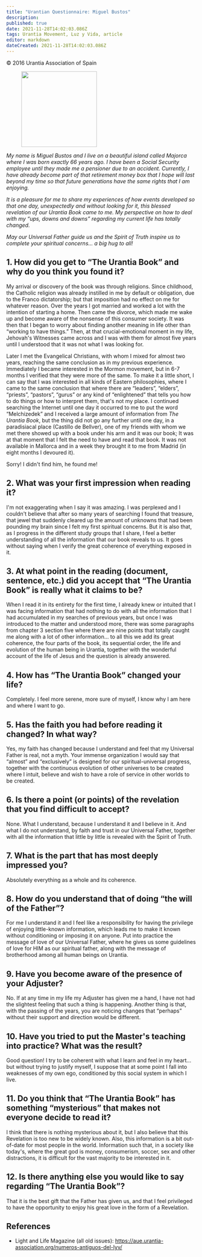 ```yaml
---
title: "Urantian Questionnaire: Miguel Bustos"
description: 
published: true
date: 2021-11-28T14:02:03.086Z
tags: Urantia Movement, Luz y Vida, article
editor: markdown
dateCreated: 2021-11-28T14:02:03.086Z
---
```


<p class="v-card v-sheet theme--light gray lighten-3 px-2">© 2016 Urantia Association of Spain</p>


<figure id="Figure_1" class="image urantiapedia">
<img src="/image/article/Luz_y_Vida/LyV45/12.jpg" width="200">
</figure>

_My name is Miguel Bustos and I live on a beautiful island called Majorca where I was born exactly 66 years ago. I have been a Social Security employee until they made me a pensioner due to an accident. Currently, I have already become part of that retirement money box that I hope will last beyond my time so that future generations have the same rights that I am enjoying._

_It is a pleasure for me to share my experiences of how events developed so that one day, unexpectedly and without looking for it, this blessed revelation of our Urantia Book came to me. My perspective on how to deal with my “ups, downs and downs” regarding my current life has totally changed._

_May our Universal Father guide us and the Spirit of Truth inspire us to complete your spiritual concerns... a big hug to all!_

## 1. How did you get to “The Urantia Book” and why do you think you found it?

My arrival or discovery of the book was through religions. Since childhood, the Catholic religion was already instilled in me by default or obligation, due to the Franco dictatorship; but that imposition had no effect on me for whatever reason. Over the years I got married and worked a lot with the intention of starting a home. Then came the divorce, which made me wake up and become aware of the nonsense of this consumer society. It was then that I began to worry about finding another meaning in life other than “working to have things.” Then, at that crucial-emotional moment in my life, Jehovah's Witnesses came across and I was with them for almost five years until I understood that it was not what I was looking for.

Later I met the Evangelical Christians, with whom I mixed for almost two years, reaching the same conclusion as in my previous experience. Immediately I became interested in the Mormon movement, but in 6-7 months I verified that they were more of the same. To make it a little short, I can say that I was interested in all kinds of Eastern philosophies, where I came to the same conclusion that where there are “leaders”, “elders”, “priests”, “pastors”, “gurus” or any kind of “enlightened” that tells you how to do things or how to interpret them, that's not my place. I continued searching the Internet until one day it occurred to me to put the word “Melchizedek” and I received a large amount of information from _The Urantia Book_, but the thing did not go any further until one day, in a paradisiacal place (Castillo de Bellver), one of my friends with whom we met there showed up with a book under his arm and it was our book; It was at that moment that I felt the need to have and read that book. It was not available in Mallorca and in a week they brought it to me from Madrid (in eight months I devoured it).

Sorry! I didn't find him, he found me!

## 2. What was your first impression when reading it?

I'm not exaggerating when I say it was amazing. I was perplexed and I couldn't believe that after so many years of searching I found that treasure, that jewel that suddenly cleared up the amount of unknowns that had been pounding my brain since I felt my first spiritual concerns. But it is also that, as I progress in the different study groups that I share, I feel a better understanding of all the information that our book reveals to us. It goes without saying when I verify the great coherence of everything exposed in it.

## 3. At what point in the reading (document, sentence, etc.) did you accept that “The Urantia Book” is really what it claims to be?

When I read it in its entirety for the first time, I already knew or intuited that I was facing information that had nothing to do with all the information that I had accumulated in my searches of previous years, but once I was introduced to the matter and understood more, there was some paragraphs from chapter 3 section five where there are nine points that totally caught me along with a lot of other information... to all this we add its great coherence, the four parts of the book, its sequential order, the life and evolution of the human being in Urantia, together with the wonderful account of the life of Jesus and the question is already answered.

## 4. How has “The Urantia Book” changed your life?

Completely. I feel more serene, more sure of myself, I know why I am here and where I want to go.

## 5. Has the faith you had before reading it changed? In what way?

Yes, my faith has changed because I understand and feel that my Universal Father is real, not a myth. Your immense organization I would say that “almost” and “exclusively” is designed for our spiritual-universal progress, together with the continuous evolution of other universes to be created where I intuit, believe and wish to have a role of service in other worlds to be created.

## 6. Is there a point (or points) of the revelation that you find difficult to accept?

None. What I understand, because I understand it and I believe in it. And what I do not understand, by faith and trust in our Universal Father, together with all the information that little by little is revealed with the Spirit of Truth.

## 7. What is the part that has most deeply impressed you?

Absolutely everything as a whole and its coherence.

## 8. How do you understand that of doing “the will of the Father”?

For me I understand it and I feel like a responsibility for having the privilege of enjoying little-known information, which leads me to make it known without conditioning or imposing it on anyone. Put into practice the message of love of our Universal Father, where he gives us some guidelines of love for HIM as our spiritual father, along with the message of brotherhood among all human beings on Urantia.

## 9. Have you become aware of the presence of your Adjuster?

No. If at any time in my life my Adjuster has given me a hand, I have not had the slightest feeling that such a thing is happening. Another thing is that, with the passing of the years, you are noticing changes that “perhaps” without their support and direction would be different.

## 10. Have you tried to put the Master's teaching into practice? What was the result?

Good question! I try to be coherent with what I learn and feel in my heart... but without trying to justify myself, I suppose that at some point I fall into weaknesses of my own ego, conditioned by this social system in which I live.

## 11. Do you think that “The Urantia Book” has something “mysterious” that makes not everyone decide to read it?

I think that there is nothing mysterious about it, but I also believe that this Revelation is too new to be widely known. Also, this information is a bit out-of-date for most people in the world. Information such that, in a society like today's, where the great god is money, consumerism, soccer, sex and other distractions, it is difficult for the vast majority to be interested in it.

## 12. Is there anything else you would like to say regarding “The Urantia Book”?

That it is the best gift that the Father has given us, and that I feel privileged to have the opportunity to enjoy his great love in the form of a Revelation.



## References

- Light and Life Magazine (all old issues): https://aue.urantia-association.org/numeros-antiguos-del-lyv/

